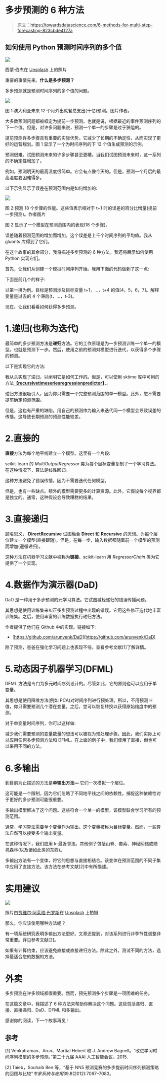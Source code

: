 # 多步预测的 6 种方法

> 原文：<https://towardsdatascience.com/6-methods-for-multi-step-forecasting-823cbde4127a>

## 如何使用 Python 预测时间序列的多个值

![](img/af0a31f5cc9acfb027c8393bd1636a0d.png)

西蒙·伯杰在 [Unsplash](https://unsplash.com?utm_source=medium&utm_medium=referral) 上的照片

重要的事情先来。**什么是多步预测？**

多步预测就是预测时间序列的多个值的问题。

![](img/8e1b0076ea07442e351d3f8c3d30c889.png)

图 1:澳大利亚未来 12 个月外出就餐总支出(十亿)预测。图片作者。

大多数预测问题都被框定为提前一步预测。也就是说，根据最近的事件预测序列的下一个值。但是，对许多问题来说，预测一个单一的步骤是过于狭隘的。

提前预测许多步骤具有重要的实际优势。它减少了长期的不确定性，从而实现了更好的运营规划。图 1 显示了一个为时间序列的下 12 个值生成预测的示例。

预测很难。试图预测未来的许多步骤甚至更糟。当我们试图预测未来时，这一系列的不确定性增加了。

例如，预测明天的最高温度很简单。它会有点像今天的。但是，预测一个月后的最高温度要困难得多。

以下示例显示了误差在预测范围内是如何增加的:

![](img/4a83fa0bb76a4a1cb431385431437708.png)

图 2:预测 18 个步骤的性能。这些值表示相对于 t+1 时的误差的百分比增量(提前一步预测)。作者图片

图 2 显示了一个模型在预测范围内的表现(18 个步骤)。

误差随着预测范围的增加而增加。这个误差是上千个时间序列的平均值。我从 gluonts 库得到了它们。

在这个故事的其余部分，我将描述多步预测的 6 种方法。我还将展示如何使用 Python 实现它们。

首先，让我们从创建一个模拟时间序列开始。我用下面的代码做到了这一点:

下面是前几个的样子:

以第一排为例。目标是预测涉及目标变量 t+1，…，t+4 的值[4，5，6，7]。解释变量是过去的 4 个滞后(t，…，t-3)。

现在，让我们看看如何获得多步预测。

# 1.递归(也称为迭代)

最简单的多步预测方法是**递归**方法。它的工作原理是为一步预测训练一个单一的模型。也就是预测下一步。然后，使用之前的预测对模型进行迭代，以获得多个步骤的预测。

以下是实现它的方法:

我从头实现了递归，以阐明它是如何工作的。但是，可以使用 sktime 库中可用的方法[**【recursivetimeseriesregressionpredictor】**](https://www.sktime.org/en/stable/api_reference/auto_generated/sktime.forecasting.compose.RecursiveTimeSeriesRegressionForecaster.html)、。

递归方法很吸引人，因为你只需要一个完整预测范围的单一模型。此外，您不需要提前确定预测范围。

但是，这也有严重的缺陷。用自己的预测作为输入来迭代同一个模型会导致误差的传播。这导致长期预测的预测性能较差。

# 2.直接的

**直接**方法为每个地平线建立一个模型。这里有一个片段:

scikit-learn 的 *MultiOutputRegressor* 类为每个目标变量复制了一个学习算法。在这种情况下，算法是线性回归。

这种方法避免了错误传播，因为不需要迭代任何模型。

但是，也有一些缺点。额外的模型需要更多的计算资源。此外，它假设每个视界都是独立的。通常，这种假设会导致糟糕的结果。

# 3.直接递归

顾名思义， **DirectRecursive** 试图融合 **Direct** 和 **Recursive** 的思想。为每个层位建立一个模型(直接跟随)。但是，在每一步，输入数据都随着前一个模型的预测而增加(遵循递归)。

这种方法在机器学习文献中被称为**链接**。scikit-learn 用 *RegressorChain* 类为它提供了一个实现。

# 4.数据作为演示器(DaD)

DaD 是一种用于多步预测的元学习算法。它试图减轻递归的错误传播问题。

其思想是使用训练集来纠正多步预测过程中出现的错误。它用这些修正迭代地丰富训练集。之后，使用丰富的训练数据执行递归方法。

作者提供了他们在 Github 中的实现。链接如下:

*   [https://github.com/arunvenk/DaD](https://github.com/arunvenk/DaD)

除了预测，爸爸在强化学习问题上也表现不俗。查看参考文献[1]了解详情。

# 5.动态因子机器学习(DFML)

DFML 方法是专门为多元时间序列设计的。尽管如此，它的原则也可以应用于单变量。

其思想是使用降维方法(例如 PCA)对时间序列进行预处理。所以，不用预测 H 值，你只需要预测几个潜在变量。之后，您可以恢复转换以获得原始维度中的预测。

对于单变量时间序列，你可以这样做:

减少我们需要预测的变量数量的想法可以被视为预处理步骤。因此，我们实际上可以应用任何多步预测方法和 DFML。在上面的例子中，我们使用了直接，但也可以采用不同的方法。

# 6.多输出

到目前为止描述的方法是**单输出方法—** 它们一次模拟一个层位。

这可能是一个限制，因为它们忽略了不同地平线之间的依赖性。捕捉这种依赖性对于更好的多步预测可能很重要。

多输出模型解决了这个问题。这些符合一个单一的模型，该模型联合学习所有的预测范围。

通常，学习算法需要单个变量作为输出。这个变量被称为目标变量。然而，一些算法自然可以接受多个输出变量。

在这种情况下，我们应用 k-最近邻法。其他例子包括山脊、套索、神经网络或随机森林(以及诸如此类的东西)。

多输出方法有一个变体，将它的思想与直接相结合。该变体在预测范围的不同子集中应用了直接方法。该方法在参考文献[2]中有所描述。

# 实用建议

![](img/f932dc04d8cfefea3fd9b617b9bbde4d.png)

照片由[贾维尔·阿莱格·巴罗斯](https://unsplash.com/@soymeraki?utm_source=medium&utm_medium=referral)在 [Unsplash](https://unsplash.com?utm_source=medium&utm_medium=referral) 上拍摄

那么，你应该使用哪种方法呢？

有一项系统研究表明多输出方法更好。文章还提到，对该系列进行非季节性调整非常重要。详见参考文献[2]。

如果有计算约束，应该避免直接或直接递归方法。除此之外，测试不同的方法，选择最适合您的数据的方法。

# 外卖

多步预测在许多领域都很重要。然而，预先预测多个步骤是一项困难的任务。

在这篇文章中，我描述了 6 种方法来帮助你解决这个问题。这些包括递归、直接、直接递归、DaD、DFML 和多输出。

感谢你的阅读，下一个故事再见！

## 参考

[1] Venkatraman、Arun、Martial Hebert 和 J. Andrew Bagnell。“改进学习时间序列模型的多步预测。”第二十九届 AAAI 人工智能会议。2015.

[2] Taieb，Souhaib Ben 等，“基于 NN5 预测竞赛的多步提前时间序列预测策略的回顾与比较”*专家系统与应用*39.8(2012):7067–7083。